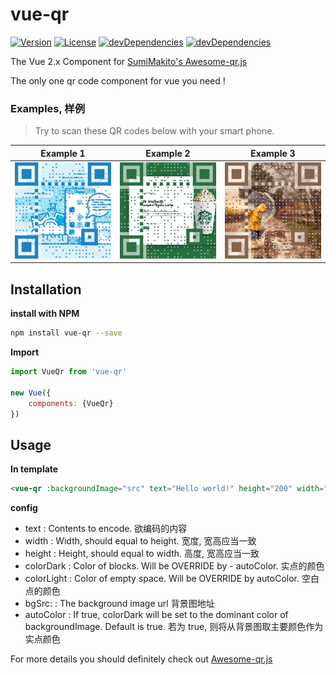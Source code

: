 # vue-qr
<a href="https://www.npmjs.com/package/vue-qr"><img src="https://img.shields.io/npm/v/vue-qr.svg" alt="Version"></a>
<a href="https://www.npmjs.com/package/vue-qr"><img src="https://img.shields.io/npm/l/vue-qr.svg" alt="License"></a>
<a href="https://www.npmjs.com/package/vue-qr"><img src="https://img.shields.io/david/dev/binaryify/vue-qr.svg" alt="devDependencies" ></a>
<a href="https://www.npmjs.com/package/vue-qr"><img src="https://img.shields.io/david/binaryify/vue-qr.svg" alt="devDependencies" ></a>

The Vue 2.x Component for [SumiMakito's Awesome-qr.js](https://github.com/SumiMakito/Awesome-qr.js)

The only one qr code component for vue you need !

### Examples, 样例

> Try to scan these QR codes below with your smart phone.

Example 1|Example 2|Example 3
------------ | ------------- | -------------
<img src="./demo/src/assets/result1.png" width="400"> | <img src="./demo/src/assets/result2.png" width="400"> | <img src="./demo/src/assets/result3.png" width="400">

## Installation
**install with NPM**
```bash
npm install vue-qr --save
```
**Import**
```js
import VueQr from 'vue-qr'

new Vue({
    components: {VueQr}
})
```
## Usage
**In template**

```html
<vue-qr :backgroundImage="src" text="Hello world!" height="200" width="200"/>
```
**config**
- text  : Contents to encode. 欲编码的内容
- width : Width, should equal to height. 宽度, 宽高应当一致
- height  : Height, should equal to width. 高度, 宽高应当一致
- colorDark : Color of blocks. Will be OVERRIDE by - autoColor. 实点的颜色
- colorLight : Color of empty space. Will be OVERRIDE by autoColor. 空白点的颜色
- bgSrc: : The background image url 背景图地址
- autoColor : If true, colorDark will be set to the dominant color of backgroundImage. Default is true. 若为 true, 则将从背景图取主要颜色作为实点颜色

For more details you should definitely check out [Awesome-qr.js ](https://github.com/SumiMakito/Awesome-qr.js) 
